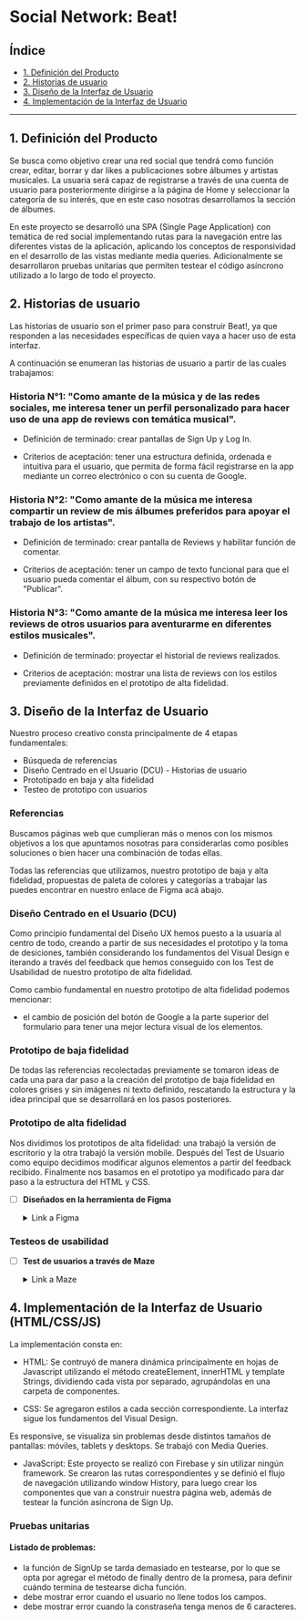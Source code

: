 # Social Network: Beat!

## Índice

* [1. Definición del Producto](#1-definicion-del-producto)
* [2. Historias de usuario](#2-resumen-del-proyecto)
* [3. Diseño de la Interfaz de Usuario](#3-objetivos-de-aprendizaje)
* [4. Implementación de la Interfaz de Usuario](#4-implementacion-de-la-interfaz-de-usuario)


***

## 1. Definición del Producto

Se busca como objetivo crear una red social que tendrá como función crear, editar, borrar y dar likes a publicaciones sobre álbumes y artistas musicales. La usuaria será capaz de registrarse a través de una cuenta de usuario para posteriormente dirigirse a la página de Home y seleccionar la categoría de su interés, que en este caso nosotras desarrollamos la sección de álbumes.

En este proyecto se desarrolló una SPA (Single Page Application) con temática de red social implementando rutas para la navegación entre las diferentes vistas de la aplicación, aplicando los conceptos de responsividad en el desarrollo de las vistas mediante media queries. Adicionalmente se desarrollaron pruebas unitarias que permiten testear el código asíncrono utilizado a lo largo de todo el proyecto.


## 2. Historias de usuario

Las historias de usuario son el primer paso para construir Beat!, ya que responden a las necesidades específicas de quien vaya a hacer uso de esta interfaz.

A continuación se enumeran las historias de usuario a partir de las cuales trabajamos:

### Historia N°1: "Como amante de la música y de las redes sociales, me interesa tener un perfil personalizado para hacer uso de una app de reviews con temática musical".

* Definición de terminado: crear pantallas de Sign Up y Log In.

* Criterios de aceptación: tener una estructura definida, ordenada e intuitiva para el usuario, que permita de forma fácil registrarse en la app mediante un correo electrónico o con su cuenta de Google.

### Historia N°2: "Como amante de la música me interesa compartir un review de mis álbumes preferidos para apoyar el trabajo de los artistas".

* Definición de terminado: crear pantalla de Reviews y habilitar función de comentar.

* Criterios de aceptación: tener un campo de texto funcional para que el usuario pueda comentar el álbum, con su respectivo botón de "Publicar".

### Historia N°3: "Como amante de la música me interesa leer los reviews de otros usuarios para aventurarme en diferentes estilos musicales".

* Definición de terminado: proyectar el historial de reviews realizados.

* Criterios de aceptación: mostrar una lista de reviews con los estilos previamente definidos en el prototipo de alta fidelidad.


## 3. Diseño de la Interfaz de Usuario

Nuestro proceso creativo consta principalmente de 4 etapas fundamentales:

* Búsqueda de referencias
* Diseño Centrado en el Usuario (DCU) - Historias de usuario
* Prototipado en baja y alta fidelidad
* Testeo de prototipo con usuarios

### Referencias

Buscamos páginas web que cumplieran más o menos con los mismos objetivos a los que apuntamos nosotras para considerarlas como posibles soluciones o bien hacer una combinación de todas ellas.

Todas las referencias que utilizamos, nuestro prototipo de baja y alta fidelidad, propuestas de paleta de colores y categorías a trabajar las puedes encontrar en nuestro enlace de Figma acá abajo.

[](https://www.figma.com/file/5Mz2YzPSWjcehDhmdzUA8T/Social-Network?node-id=0%3A1&t=aMKunrqXa3NXOZzB-0)

### Diseño Centrado en el Usuario (DCU)

Como principio fundamental del Diseño UX hemos puesto a la usuaria al centro de todo, creando a partir de sus necesidades el prototipo y la toma de desiciones, también considerando los fundamentos del Visual Design e iterando a través del feedback que hemos conseguido con los Test de Usabilidad de nuestro prototipo de alta fidelidad.

Como cambio fundamental en nuestro prototipo de alta fidelidad podemos mencionar:

* el cambio de posición del botón de Google a la parte superior del formulario para tener una mejor lectura visual de los elementos.


### Prototipo de baja fidelidad

  De todas las referencias recolectadas previamente se tomaron ideas de cada una para dar paso a la creación del prototipo de baja fidelidad en colores grises y sin imágenes ni texto definido, rescatando la estructura y la idea principal que se desarrollará en los pasos posteriores.

### Prototipo de alta fidelidad

  Nos dividimos los prototipos de alta fidelidad: una trabajó la versión de escritorio y la otra trabajó la versión mobile.
  Después del Test de Usuario como equipo decidimos modificar algunos elementos a partir del feedback recibido.
  Finalmente nos basamos en el prototipo ya modificado para dar paso a la estructura del HTML y CSS.

- [ ] **Diseñados en la herramienta de Figma**

  <details><summary>Link a Figma</summary><p>

  * [link a Figma](https://www.figma.com/file/5Mz2YzPSWjcehDhmdzUA8T/Social-Network?node-id=0%3A1&t=aMKunrqXa3NXOZzB-0)
</p></details>

### Testeos de usabilidad

- [ ] **Test de usuarios a través de Maze**

  <details><summary>Link a Maze</summary><p>

  * [Link a los resultados del test de usuario interactivo](https://app.maze.co/projects/140751886/mazes/140751888/results)
</p></details>


## 4. Implementación de la Interfaz de Usuario (HTML/CSS/JS)

La implementación consta en:

* HTML: Se contruyó de manera dinámica principalmente en hojas de Javascript utilizando el método createElement, innerHTML y template Strings, dividiendo cada vista por separado, agrupándolas en una carpeta de componentes.

* CSS: Se agregaron estilos a cada sección correspondiente. La interfaz sigue los fundamentos del Visual Design.

Es responsive, se visualiza sin problemas desde distintos tamaños de pantallas: móviles, tablets y desktops. Se trabajó con Media Queries.

* JavaScript: Este proyecto se realizó con Firebase y sin utilizar ningún framework. Se crearon las rutas correspondientes y se definió el flujo de navegación utilizando window History, para luego crear los componentes que van a construir nuestra página web, además de testear la función asíncrona de Sign Up.


### Pruebas unitarias

#### Listado de problemas:

* la función de SignUp se tarda demasiado en testearse, por lo que se opta por agregar el método de finally dentro de la promesa, para definir cuándo termina de testearse dicha función.
* debe mostrar error cuando el usuario no llene todos los campos.
* debe mostrar error cuando la constraseña tenga menos de 6 caracteres.
